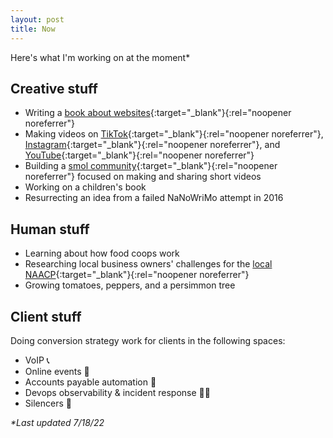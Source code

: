 ```yaml
---
layout: post
title: Now
---
```

Here's what I'm working on at the moment*

## Creative stuff

- Writing a [book about websites](https://helpthisbook.com/briandavidhall/your-website-sucks){:target="_blank"}{:rel="noopener noreferrer"}
- Making videos on [TikTok](https://www.tiktok.com/@bdh.wtf){:target="_blank"}{:rel="noopener noreferrer"}, [Instagram](https://www.instagram.com/websitesucks/){:target="_blank"}{:rel="noopener noreferrer"}, and [YouTube](https://www.youtube.com/channel/UCi7Tdfq87gF7atPHzGRb99A){:target="_blank"}{:rel="noopener noreferrer"}
- Building a [smol community](https://explodedmedia.com/){:target="_blank"}{:rel="noopener noreferrer"} focused on making and sharing short videos 
- Working on a children's book
- Resurrecting an idea from a failed NaNoWriMo attempt in 2016

## Human stuff

- Learning about how food coops work
- Researching local business owners' challenges for the [local NAACP](https://www.facebook.com/BarbourCountyNAACP/){:target="_blank"}{:rel="noopener noreferrer"}
- Growing tomatoes, peppers, and a persimmon tree

## Client stuff

Doing conversion strategy work for clients in the following spaces:

- VoIP 📞
- Online events 🎫
- Accounts payable automation 🧾
- Devops observability & incident response 🧑‍🚒
- Silencers 🔫

_*Last updated 7/18/22_
